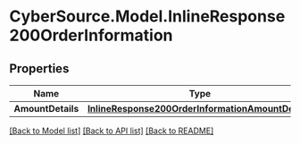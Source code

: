 # CyberSource.Model.InlineResponse200OrderInformation
## Properties

Name | Type | Description | Notes
------------ | ------------- | ------------- | -------------
**AmountDetails** | [**InlineResponse200OrderInformationAmountDetails**](InlineResponse200OrderInformationAmountDetails.md) |  | [optional] 

[[Back to Model list]](../README.md#documentation-for-models) [[Back to API list]](../README.md#documentation-for-api-endpoints) [[Back to README]](../README.md)

